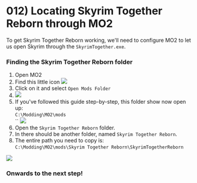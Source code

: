 # 012) Locating Skyrim Together Reborn through MO2

To get Skyrim Together Reborn working, we'll need to configure MO2 to let us open Skyrim through the `SkyrimTogether.exe`.

### Finding the Skyrim Together Reborn folder

1. Open MO2
2. Find this little icon ![](https://shx.is/5BlvOD2vY.png)
3. Click on it and select `Open Mods Folder`
4. ![](https://shx.is/5BlvUu4mz.png)
5. If you've followed this guide step-by-step, this folder show now open up:\
   `C:\Modding\MO2\mods`\
   \`\` ![](https://shx.is/5BlwJp0J4.png)
6. Open the `Skyrim Together Reborn` folder.
7. In there should be another folder, named `Skyrim Together Reborn`.
8. The entire path you need to copy is:\
   `C:\Modding\MO2\mods\Skyrim Together Reborn\SkyrimTogetherReborn`

![](https://shx.is/5BlxJePK8.gif)

### Onwards to the next step!
